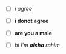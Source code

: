  - [ ] *i agree*

 - [ ] **i donot agree**
- [ ] __are you a male__

- [ ] _hi i'm **aisha** rahim_
